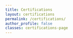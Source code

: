 ```yaml
---
title: Certifications
layout: certifications
permalink: /certifications/
author_profile: false
classes: certifications-page
---
```

